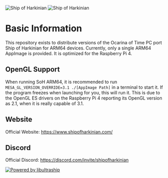 ![Ship of Harkinian](docs/shiptitle.darkmode.png#gh-dark-mode-only)
![Ship of Harkinian](docs/shiptitle.lightmode.png#gh-light-mode-only)

# Basic Information

This repository exists to distribute versions of the Ocarina of Time PC port Ship of Harkinian for ARM64 devices. Currently, only a single ARM64 AppImage is provided. It is optimized for the Raspberry Pi 4.

## OpenGL Support

When running SoH ARM64, it is recommended to run <code>MESA_GL_VERSION_OVERRIDE=3.1 ./[AppImage Path]</code> in a terminal to start it. If the program freezes when launching for you, this will run it.
This is due to the OpenGL ES drivers on the Raspberry Pi 4 reporting its OpenGL version as 2.1, when it is really capable of 3.1.

## Website

Official Website: https://www.shipofharkinian.com/

## Discord

Official Discord: https://discord.com/invite/shipofharkinian

<a href="https://github.com/Kenix3/libultraship/">
  <picture>
    <source media="(prefers-color-scheme: dark)" srcset="./docs/poweredbylus.darkmode.png">
    <img alt="Powered by libultraship" src="./docs/poweredbylus.lightmode.png">
  </picture>
</a>
